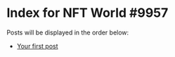 # Index for NFT World #9957
Posts will be displayed in the order below:

- [Your first post](./001-first.md)

